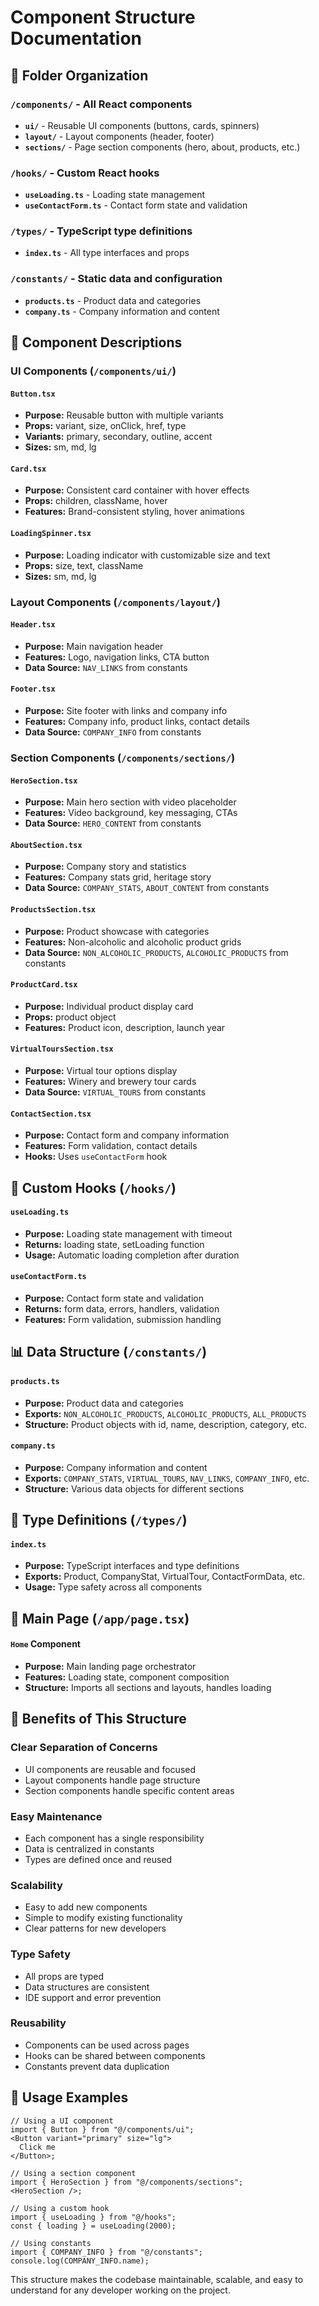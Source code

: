 # Component Structure Documentation

## 📁 Folder Organization

### `/components/` - All React components

- **`ui/`** - Reusable UI components (buttons, cards, spinners)
- **`layout/`** - Layout components (header, footer)
- **`sections/`** - Page section components (hero, about, products, etc.)

### `/hooks/` - Custom React hooks

- **`useLoading.ts`** - Loading state management
- **`useContactForm.ts`** - Contact form state and validation

### `/types/` - TypeScript type definitions

- **`index.ts`** - All type interfaces and props

### `/constants/` - Static data and configuration

- **`products.ts`** - Product data and categories
- **`company.ts`** - Company information and content

## 🧩 Component Descriptions

### UI Components (`/components/ui/`)

#### `Button.tsx`

- **Purpose:** Reusable button with multiple variants
- **Props:** variant, size, onClick, href, type
- **Variants:** primary, secondary, outline, accent
- **Sizes:** sm, md, lg

#### `Card.tsx`

- **Purpose:** Consistent card container with hover effects
- **Props:** children, className, hover
- **Features:** Brand-consistent styling, hover animations

#### `LoadingSpinner.tsx`

- **Purpose:** Loading indicator with customizable size and text
- **Props:** size, text, className
- **Sizes:** sm, md, lg

### Layout Components (`/components/layout/`)

#### `Header.tsx`

- **Purpose:** Main navigation header
- **Features:** Logo, navigation links, CTA button
- **Data Source:** `NAV_LINKS` from constants

#### `Footer.tsx`

- **Purpose:** Site footer with links and company info
- **Features:** Company info, product links, contact details
- **Data Source:** `COMPANY_INFO` from constants

### Section Components (`/components/sections/`)

#### `HeroSection.tsx`

- **Purpose:** Main hero section with video placeholder
- **Features:** Video background, key messaging, CTAs
- **Data Source:** `HERO_CONTENT` from constants

#### `AboutSection.tsx`

- **Purpose:** Company story and statistics
- **Features:** Company stats grid, heritage story
- **Data Source:** `COMPANY_STATS`, `ABOUT_CONTENT` from constants

#### `ProductsSection.tsx`

- **Purpose:** Product showcase with categories
- **Features:** Non-alcoholic and alcoholic product grids
- **Data Source:** `NON_ALCOHOLIC_PRODUCTS`, `ALCOHOLIC_PRODUCTS` from constants

#### `ProductCard.tsx`

- **Purpose:** Individual product display card
- **Props:** product object
- **Features:** Product icon, description, launch year

#### `VirtualToursSection.tsx`

- **Purpose:** Virtual tour options display
- **Features:** Winery and brewery tour cards
- **Data Source:** `VIRTUAL_TOURS` from constants

#### `ContactSection.tsx`

- **Purpose:** Contact form and company information
- **Features:** Form validation, contact details
- **Hooks:** Uses `useContactForm` hook

## 🎣 Custom Hooks (`/hooks/`)

#### `useLoading.ts`

- **Purpose:** Loading state management with timeout
- **Returns:** loading state, setLoading function
- **Usage:** Automatic loading completion after duration

#### `useContactForm.ts`

- **Purpose:** Contact form state and validation
- **Returns:** form data, errors, handlers, validation
- **Features:** Form validation, submission handling

## 📊 Data Structure (`/constants/`)

#### `products.ts`

- **Purpose:** Product data and categories
- **Exports:** `NON_ALCOHOLIC_PRODUCTS`, `ALCOHOLIC_PRODUCTS`, `ALL_PRODUCTS`
- **Structure:** Product objects with id, name, description, category, etc.

#### `company.ts`

- **Purpose:** Company information and content
- **Exports:** `COMPANY_STATS`, `VIRTUAL_TOURS`, `NAV_LINKS`, `COMPANY_INFO`, etc.
- **Structure:** Various data objects for different sections

## 🔧 Type Definitions (`/types/`)

#### `index.ts`

- **Purpose:** TypeScript interfaces and type definitions
- **Exports:** Product, CompanyStat, VirtualTour, ContactFormData, etc.
- **Usage:** Type safety across all components

## 📱 Main Page (`/app/page.tsx`)

#### `Home` Component

- **Purpose:** Main landing page orchestrator
- **Features:** Loading state, component composition
- **Structure:** Imports all sections and layouts, handles loading

## 🎯 Benefits of This Structure

### **Clear Separation of Concerns**

- UI components are reusable and focused
- Layout components handle page structure
- Section components handle specific content areas

### **Easy Maintenance**

- Each component has a single responsibility
- Data is centralized in constants
- Types are defined once and reused

### **Scalability**

- Easy to add new components
- Simple to modify existing functionality
- Clear patterns for new developers

### **Type Safety**

- All props are typed
- Data structures are consistent
- IDE support and error prevention

### **Reusability**

- Components can be used across pages
- Hooks can be shared between components
- Constants prevent data duplication

## 🚀 Usage Examples

```tsx
// Using a UI component
import { Button } from "@/components/ui";
<Button variant="primary" size="lg">
  Click me
</Button>;

// Using a section component
import { HeroSection } from "@/components/sections";
<HeroSection />;

// Using a custom hook
import { useLoading } from "@/hooks";
const { loading } = useLoading(2000);

// Using constants
import { COMPANY_INFO } from "@/constants";
console.log(COMPANY_INFO.name);
```

This structure makes the codebase maintainable, scalable, and easy to understand for any developer working on the project.
